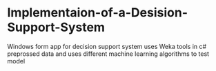# Implementaion-of-a-Desision-Support-System
Windows form app for decision support system uses Weka tools in c# preprossed data and uses different machine learning algorithms to test model
